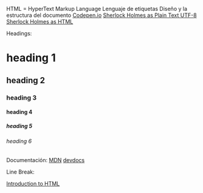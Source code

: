 HTML = HyperText Markup Language
Lenguaje de etiquetas
Diseño y la estructura del documento
[Codepen.io](https://codepen.io)
[Sherlock Holmes as Plain Text UTF-8](https://www.gutenberg.org/files/1661/1661-0.txt)
[Sherlock Holmes as HTML](https://www.gutenberg.org/files/1661/1661-h/1661-h.htm)

Headings:
<h1>heading 1</h1>
<h2>heading 2</h2>
<h3>heading 3</h3>
<h4>heading 4</h4>
<h5>heading 5</h5>
<h6>heading 6</h6>

Documentación:
[MDN](https://developer.mozilla.org/en-US/)
[devdocs](https://devdocs.io/)

Line Break:
<br>

[Introduction to HTML](https://codepen.io/juanalbglz/pen/LYdrNZx)
